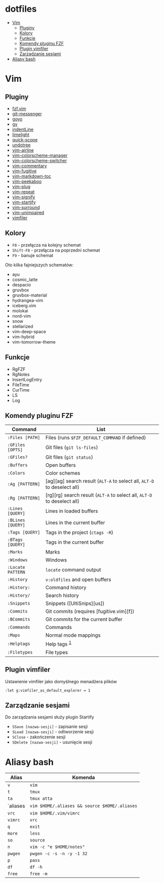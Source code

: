 # dotfiles


<!-- vim-markdown-toc GFM -->

* [Vim](#vim)
    * [Pluginy](#pluginy)
    * [Kolory](#kolory)
    * [Funkcje](#funkcje)
    * [Komendy pluginu FZF](#komendy-pluginu-fzf)
    * [Plugin vimfiler](#plugin-vimfiler)
    * [Zarządzanie sesjami](#zarzdzanie-sesjami)
* [Aliasy bash](#aliasy-bash)

<!-- vim-markdown-toc -->

# Vim

## Pluginy

  - [fzf.vim]
  - [git-messenger]
  - [goyo]
  - [gv]
  - [indentLine]
  - [limelight]
  - [quick-scope]
  - [undotree]
  - [vim-airline]
  - [vim-colorscheme-manager]
  - [vim-colorscheme-switcher]
  - [vim-commentary]
  - [vim-fugitive]
  - [vim-markdown-toc]
  - [vim-peekaboo]
  - [vim-plug]
  - [vim-repeat]
  - [vim-signify]
  - [vim-startify]
  - [vim-surround]
  - [vim-unimpaired]
  - [vimfiler]

[indentLine]: https://github.com/Yggdroot/indentLine
[vim-peekaboo]: https://github.com/junegunn/vim-peekaboo
[vim-markdown-toc]: https://github.com/junegunn/vim-markdown-toc
[limelight]: https://github.com/junegunn/limelight.vim
[goyo]: https://github.com/junegunn/goyo.vim
[vim-plug]: https://github.com/junegunn/vim-plug/
[fzf.vim]: https://github.com/junegunn/fzf.vim/
[undotree]: https://github.com/mbbill/undotree
[vim-startify]: https://github.com/mhinz/vim-startify
[vimfiler]: https://github.com/Shougo/vimfiler.vim
[vim-commentary]: https://github.com/tpope/vim-commentar://github.com/tpope/vim-commentary
[vim-repeat]: https://github.com/tpope/vim-repeat
[vim-surround]: https://github.com/tpope/vim-surround
[vim-fugitive]: https://github.com/tpope/vim-fugitive
[vim-unimpaired]: https://github.com/tpope/vim-unimpaired
[gv]: https://github.com/junegunn/gv.vim
[git-messenger]: https://github.com/rhysd/git-messenger.vim
[vim-signify]: https://github.com/mhinz/vim-signify
[quick-scope]: https://github.com/unblevable/quick-scope
[vim-airline]: https://github.com/vim-airline/vim-airline
[vim-colorscheme-switcher]: https://github.com/xolox/vim-colorscheme-switcher
[vim-colorscheme-manager]: https://github.com/Taverius/vim-colorscheme-manager

## Kolory

- `F8` - przełącza na kolejny schemat
- `Shift-F8` - przełącza na poprzedni schemat
- `F9` - banuje schemat

Oto kilka fajniejszych schematów:

- ayu
- cosmic_latte
- despacio
- gruvbox
- gruvbox-material
- hydrangea-vim
- iceberg.vim
- molokai
- nord-vim
- snow
- stellarized
- vim-deep-space
- vim-hybrid
- vim-tomorrow-theme

## Funkcje

  - RgFZF
  - RgNotes
  - InsertLogEntry
  - FileTime
  - CurTime
  - LS
  - Log

## Komendy pluginu FZF

| Command           | List                                                                    |
| ---               | ---                                                                     |
| `:Files [PATH]`   | Files (runs `$FZF_DEFAULT_COMMAND` if defined)                          |
| `:GFiles [OPTS]`  | Git files (`git ls-files`)                                              |
| `:GFiles?`        | Git files (`git status`)                                                |
| `:Buffers`        | Open buffers                                                            |
| `:Colors`         | Color schemes                                                           |
| `:Ag [PATTERN]`   | [ag][ag] search result (`ALT-A` to select all, `ALT-D` to deselect all) |
| `:Rg [PATTERN]`   | [rg][rg] search result (`ALT-A` to select all, `ALT-D` to deselect all) |
| `:Lines [QUERY]`  | Lines in loaded buffers                                                 |
| `:BLines [QUERY]` | Lines in the current buffer                                             |
| `:Tags [QUERY]`   | Tags in the project (`ctags -R`)                                        |
| `:BTags [QUERY]`  | Tags in the current buffer                                              |
| `:Marks`          | Marks                                                                   |
| `:Windows`        | Windows                                                                 |
| `:Locate PATTERN` | `locate` command output                                                 |
| `:History`        | `v:oldfiles` and open buffers                                           |
| `:History:`       | Command history                                                         |
| `:History/`       | Search history                                                          |
| `:Snippets`       | Snippets ([UltiSnips][us])                                              |
| `:Commits`        | Git commits (requires [fugitive.vim][f])                                |
| `:BCommits`       | Git commits for the current buffer                                      |
| `:Commands`       | Commands                                                                |
| `:Maps`           | Normal mode mappings                                                    |
| `:Helptags`       | Help tags <sup id="a1">[1](#helptags)</sup>                             |
| ``:Filetypes``    | File types                                                              |

## Plugin vimfiler

Ustawienie vimfiler jako domyślnego menadżera plików

```
:let g:vimfiler_as_default_explorer = 1
```

## Zarządzanie sesjami

Do zarządzania sesjami służy plugin Startify

- `SSave [nazwa-sesji]` - zapisanie sesji
- `SLoad [nazwa-sesji]` - odtworzenie sesji
- `SClose` - zakończenie sesji
- `SDelete [nazwa-sesji]` - usunięcie sesji

# Aliasy bash

| Alias    | Komenda                                       |
| ---      | ---                                           |
| `v`      | `vim`                                         |
| `t`      | `tmux`                                        |
| `ta`     | `tmux atta`                                   |
| `aliases | `vim $HOME/.aliases && source $HOME/.aliases` |
| `vrc`    | `vim $HOME/.vim/vimrc`                        |
| `vimrc`  | `vrc`                                         |
| `q`      | `exit`                                        |
| `more`   | `less`                                        |
| `so`     | `source`                                      |
| `n`      | `vim -c "e $HOME/notes"`                      |
| `pwgen`  | `pwgen -c -s -n -y -1 32`                     |
| `p`      | `pass`                                        |
| `df`     | `df -h`                                       |
| `free`   | `free -m`                                     |
